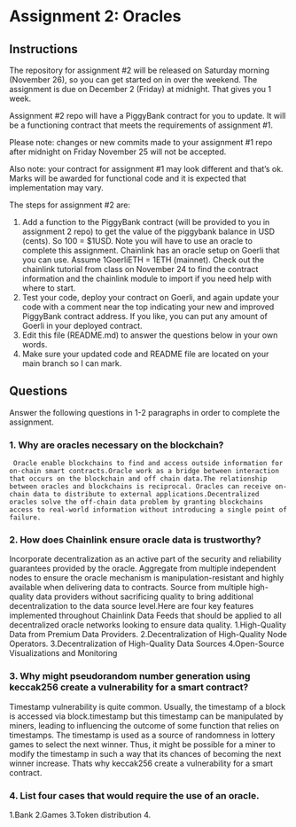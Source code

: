 # Assignment 2: Oracles

## Instructions 

The repository for assignment #2 will be released on Saturday morning (November 26), so you can get started on in over the weekend. The assignment is due on December 2 (Friday) at midnight. That gives you 1 week. 

Assignment #2 repo will have a PiggyBank contract for you to update. It will be a functioning contract that meets the requirements of assignment #1.

Please note: changes or new commits made to your assignment #1 repo after midnight on Friday November 25 will not be accepted.

Also note: your contract for assignment #1 may look different and that’s ok. Marks will be awarded for functional code and it is expected that implementation may vary.

The steps for assignment #2 are:

1.	Add a function to the PiggyBank contract (will be provided to you in assignment 2 repo) to get the value of the piggybank balance in USD (cents). So 100 = $1USD. Note you will have to use an oracle to complete this assignment. Chainlink has an oracle setup on Goerli that you can use. Assume 1GoerliETH = 1ETH (mainnet). Check out the chainlink tutorial from class on November 24 to find the contract information and the chainlink module to import if you need help with where to start. 
2.	Test your code, deploy your contract on Goerli, and again update your code with a comment near the top indicating your new and improved PiggyBank contract address. If you like, you can put any amount of Goerli in your deployed contract.
3.	Edit this file (README.md) to answer the questions below in your own words. 
4.	Make sure your updated code and README file are located on your main branch so I can mark. 

## Questions

Answer the following questions in 1-2 paragraphs in order to complete the assignment. 

### 1. Why are oracles necessary on the blockchain?
     Oracle enable blockchains to find and access outside information for on-chain smart contracts.Oracle work as a bridge between interaction that occurs on the blockchain and off chain data.The relationship between oracles and blockchains is reciprocal. Oracles can receive on-chain data to distribute to external applications.Decentralized oracles solve the off-chain data problem by granting blockchains access to real-world information without introducing a single point of failure.


### 2. How does Chainlink ensure oracle data is trustworthy? 
Incorporate decentralization as an active part of the security and reliability guarantees provided by the oracle. Aggregate from multiple independent nodes to ensure the oracle mechanism is manipulation-resistant and highly available when delivering data to contracts. Source from multiple high-quality data providers without sacrificing quality to bring additional decentralization to the data source level.Here are four key features implemented throughout Chainlink Data Feeds that should be applied to all decentralized oracle networks looking to ensure data quality.
1.High-Quality Data from Premium Data Providers.
2.Decentralization of High-Quality Node Operators.
3.Decentralization of High-Quality Data Sources
4.Open-Source Visualizations and Monitoring

### 3. Why might pseudorandom number generation using keccak256 create a vulnerability for a smart contract? 
Timestamp vulnerability is quite common. Usually, the timestamp of a block is accessed via block.timestamp but this timestamp can be manipulated by miners, leading to influencing the outcome of some function that relies on timestamps. The timestamp is used as a source of randomness in lottery games to select the next winner. Thus, it might be possible for a miner to modify the timestamp in such a way that its chances of becoming the next winner increase.
Thats why keccak256 create a vulnerability for a smart contract.



### 4. List four cases that would require the use of an oracle. 
1.Bank
2.Games
3.Token distribution
4.




